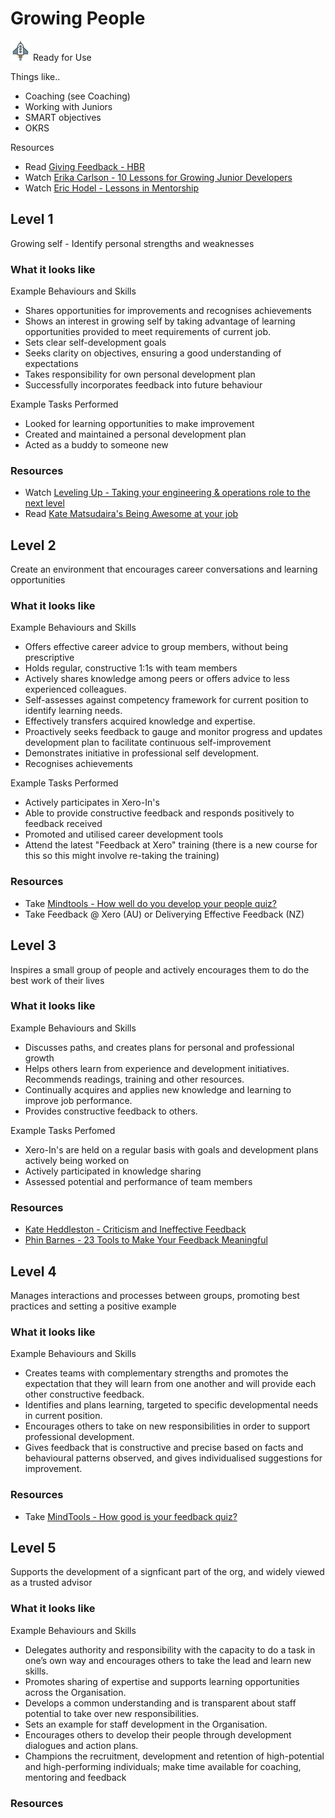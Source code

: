 # Growing People
![Ready](../Images/rocket.png) Ready for Use  

Things like..
- Coaching (see Coaching)
- Working with Juniors
- SMART objectives
- OKRS


Resources
- Read [Giving Feedback - HBR](https://www.amazon.com/Giving-Feedback-Solutions-Everyday-Challenges/dp/142210348X)
- Watch [Erika Carlson - 10 Lessons for Growing Junior Developers](https://www.youtube.com/watch?v=6YQsdjfny1Q)
- Watch [Eric Hodel - Lessons in Mentorship](https://www.youtube.com/watch?v=2uzvH2uR3-I)

## Level 1

Growing self - Identify personal strengths and weaknesses

### What it looks like

Example Behaviours and Skills
- Shares opportunities for improvements and recognises achievements
- Shows an interest in growing self by taking advantage of learning opportunities provided to meet requirements of current job.
- Sets clear self-development goals
- Seeks clarity on objectives, ensuring a good understanding of expectations
- Takes responsibility for own personal development plan
- Successfully incorporates feedback into future behaviour

Example Tasks Performed
- Looked for learning opportunities to make improvement
- Created and maintained a personal development plan
- Acted as a buddy to someone new

### Resources
- Watch [Leveling Up - Taking your engineering & operations role to the next level](https://www.youtube.com/watch?v=lgxEmiMJVq4)
- Read [Kate Matsudaira's Being Awesome at your job](http://katemats.com/being-awesome-at-your-job/)

## Level 2

Create an environment that encourages career conversations and learning opportunities

### What it looks like

Example Behaviours and Skills
- Offers effective career advice to group members, without being prescriptive
- Holds regular, constructive 1:1s with team members
- Actively shares knowledge among peers or offers advice to less experienced colleagues.
- Self-assesses against competency framework for current position to identify learning needs.
- Effectively transfers acquired knowledge and expertise.
- Proactively seeks feedback to gauge and monitor progress and updates development plan to facilitate continuous self-improvement
- Demonstrates initiative in professional self development.
- Recognises achievements

Example Tasks Performed
- Actively participates in Xero-In's
- Able to provide constructive feedback and responds positively to feedback received
- Promoted and utilised career development tools
- Attend the latest "Feedback at Xero" training (there is a new course for this so this might involve re-taking the training)

### Resources
- Take [Mindtools - How well do you develop your people quiz?](https://www.mindtools.com/community/pages/article/team-development.php)
- Take Feedback @ Xero (AU) or Deliverying Effective Feedback (NZ)

## Level 3

Inspires a small group of people and actively encourages them to do the best work of their lives

### What it looks like

Example Behaviours and Skills
- Discusses paths, and creates plans for personal and professional growth
- Helps others learn from experience and development initiatives. Recommends readings, training and other resources.
- Continually acquires and applies new knowledge and learning to improve job performance.
- Provides constructive feedback to others.

Example Tasks Perfomed
- Xero-In's are held on a regular basis with goals and development plans actively being worked on
- Actively participated in knowledge sharing
- Assessed potential and performance of team members

### Resources
- [Kate Heddleston - Criticism and Ineffective Feedback](https://kateheddleston.com/blog/criticism-and-ineffective-feedback)
- [Phin Barnes - 23 Tools to Make Your Feedback Meaningful](http://firstround.com/review/23-Tools-to-Make-Feedback-Meaningful/)

## Level 4

Manages interactions and processes between groups, promoting best practices and setting a positive example

### What it looks like

Example Behaviours and Skills
- Creates teams with complementary strengths and promotes the expectation that they will learn from one another and will provide each other constructive feedback.
- Identifies and plans learning, targeted to specific developmental needs in current position.
- Encourages others to take on new responsibilities in order to support professional development.
- Gives feedback that is constructive and precise based on facts and behavioural patterns observed, and gives individualised suggestions for improvement.

### Resources
- Take [MindTools - How good is your feedback quiz?](https://www.mindtools.com/community/pages/article/feedback-quiz.php)

## Level 5

Supports the development of a signficant part of the org, and widely viewed as a trusted advisor

### What it looks like

Example Behaviours and Skills
- Delegates authority and responsibility with the capacity to do a task in one’s own way and encourages others to take the lead and learn new skills.
- Promotes sharing of expertise and supports learning opportunities across the Organisation.
- Develops a common understanding and is transparent about staff potential to take over new responsibilities.
- Sets an example for staff development in the Organisation.
- Encourages others to develop their people through development dialogues and action plans.
- Champions the recruitment, development and retention of high-potential and high-performing individuals; make time available for coaching, mentoring and feedback

### Resources